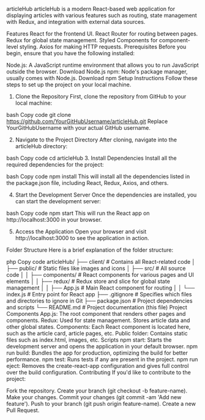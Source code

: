 articleHub
articleHub is a modern React-based web application for displaying articles with various features such as routing, state management with Redux, and integration with external data sources.

Features
React for the frontend UI.
React Router for routing between pages.
Redux for global state management.
Styled Components for component-level styling.
Axios for making HTTP requests.
Prerequisites
Before you begin, ensure that you have the following installed:

Node.js: A JavaScript runtime environment that allows you to run JavaScript outside the browser. Download Node.js
npm: Node's package manager, usually comes with Node.js. Download npm
Setup Instructions
Follow these steps to set up the project on your local machine.

1. Clone the Repository
First, clone the repository from GitHub to your local machine:

bash
Copy code
git clone https://github.com/YourGitHubUsername/articleHub.git
Replace YourGitHubUsername with your actual GitHub username.

2. Navigate to the Project Directory
After cloning, navigate into the articleHub directory:

bash
Copy code
cd articleHub
3. Install Dependencies
Install all the required dependencies for the project:

bash
Copy code
npm install
This will install all the dependencies listed in the package.json file, including React, Redux, Axios, and others.

4. Start the Development Server
Once the dependencies are installed, you can start the development server:

bash
Copy code
npm start
This will run the React app on http://localhost:3000 in your browser.

5. Access the Application
Open your browser and visit http://localhost:3000 to see the application in action.

Folder Structure
Here is a brief explanation of the folder structure:

php
Copy code
articleHub/
├── client/                     # Contains all React-related code
│   ├── public/                 # Static files like images and icons
│   ├── src/                    # All source code
│   │   ├── components/         # React components for various pages and UI elements
│   │   ├── redux/              # Redux store and slice for global state management
│   │   ├── App.js              # Main React component for routing
│   │   └── index.js            # Entry point for React app
├── .gitignore                  # Specifies which files and directories to ignore in Git
├── package.json                # Project dependencies and scripts
└── README.md                   # Project documentation (this file)
Project Components
App.js: The root component that renders other pages and components.
Redux: Used for state management. Stores article data and other global states.
Components: Each React component is located here, such as the article card, article pages, etc.
Public folder: Contains static files such as index.html, images, etc.
Scripts
npm start: Starts the development server and opens the application in your default browser.
npm run build: Bundles the app for production, optimizing the build for better performance.
npm test: Runs tests if any are present in the project.
npm run eject: Removes the create-react-app configuration and gives full control over the build configuration.
Contributing
If you'd like to contribute to the project:

Fork the repository.
Create your branch (git checkout -b feature-name).
Make your changes.
Commit your changes (git commit -am 'Add new feature').
Push to your branch (git push origin feature-name).
Create a new Pull Request.
